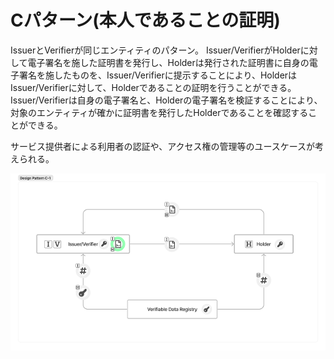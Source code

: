 # Cパターン(本人であることの証明)

IssuerとVerifierが同じエンティティのパターン。
Issuer/VerifierがHolderに対して電子署名を施した証明書を発行し、Holderは発行された証明書に自身の電子署名を施したものを、Issuer/Verifierに提示することにより、HolderはIssuer/Verifierに対して、Holderであることの証明を行うことができる。
Issuer/Verifierは自身の電子署名と、Holderの電子署名を検証することにより、対象のエンティティが確かに証明書を発行したHolderであることを確認することができる。

サービス提供者による利用者の認証や、アクセス権の管理等のユースケースが考えられる。

![Design Pattern C-1](./media/c-1.png)
